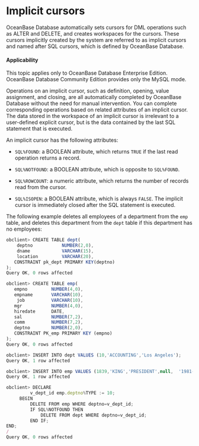 Implicit cursors
=========================

OceanBase Database automatically sets cursors for DML operations such as ALTER and DELETE, and creates workspaces for the cursors. These cursors implicitly created by the system are referred to as implicit cursors and named after SQL cursors, which is defined by OceanBase Database.

  <main id="notice" >
    <h4>Applicability</h4>
    <p>This topic applies only to OceanBase Database Enterprise Edition. OceanBase Database Community Edition provides only the MySQL mode. </p>
  </main>

Operations on an implicit cursor, such as definition, opening, value assignment, and closing, are all automatically completed by OceanBase Database without the need for manual intervention. You can complete corresponding operations based on related attributes of an implicit cursor. The data stored in the workspace of an implicit cursor is irrelevant to a user-defined explicit cursor, but is the data contained by the last SQL statement that is executed.

An implicit cursor has the following attributes:

* `SQL%FOUND`: a BOOLEAN attribute, which returns `TRUE` if the last read operation returns a record.



* `SQL%NOTFOUND`: a BOOLEAN attribute, which is opposite to `SQL%FOUND`.



* `SQL%ROWCOUNT`: a numeric attribute, which returns the number of records read from the cursor.



* `SQL%ISOPEN`: a BOOLEAN attribute, which is always `FALSE`. The implicit cursor is immediately closed after the SQL statement is executed.






The following example deletes all employees of a department from the `emp` table, and deletes this department from the `dept` table if this department has no employees:

```javascript
obclient> CREATE TABLE dept(  
    deptno           NUMBER(2,0),  
    dname            VARCHAR(15),  
    location         VARCHAR(20),   
   CONSTRAINT pk_dept PRIMARY KEY(deptno)  
);
Query OK, 0 rows affected

obclient> CREATE TABLE emp(  
   empno         NUMBER(4,0),  
   empname       VARCHAR(10),  
    job          VARCHAR(10),  
   mgr           NUMBER(4,0),  
   hiredate      DATE,  
   sal           NUMBER(7,2),  
   comm          NUMBER(7,2),        
   deptno        NUMBER(2,0),   
   CONSTRAINT PK_emp PRIMARY KEY (empno)
);
Query OK, 0 rows affected

obclient> INSERT INTO dept VALUES (10,'ACCOUNTING','Los Angeles');
Query OK, 1 row affected

obclient> INSERT INTO emp VALUES (1839,'KING','PRESIDENT',null,  '1981-11-17',5000,null,10);
Query OK, 1 row affected

obclient> DECLARE
         v_dept_id emp.deptno%TYPE := 10;
     BEGIN
         DELETE FROM emp WHERE deptno=v_dept_id;
         IF SQL%NOTFOUND THEN
             DELETE FROM dept WHERE deptno=v_dept_id;
         END IF;
END;
/
Query OK, 0 rows affected
```



